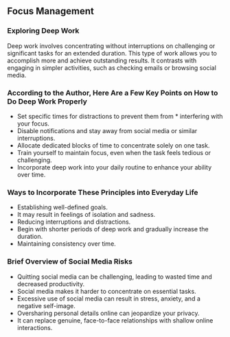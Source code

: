 ## Focus Management

### Exploring Deep Work

Deep work involves concentrating without interruptions on challenging or significant tasks for an extended duration. This type of work allows you to accomplish more and achieve outstanding results. It contrasts with engaging in simpler activities, such as checking emails or browsing social media.

### According to the Author, Here Are a Few Key Points on How to Do Deep Work Properly

* Set specific times for distractions to prevent them from * interfering with your focus.
* Disable notifications and stay away from social media or similar interruptions.
* Allocate dedicated blocks of time to concentrate solely on one task.
* Train yourself to maintain focus, even when the task feels tedious or challenging.
* Incorporate deep work into your daily routine to enhance your ability over time.

### Ways to Incorporate These Principles into Everyday Life

* Establishing well-defined goals.
* It may result in feelings of isolation and sadness.
* Reducing interruptions and distractions.
* Begin with shorter periods of deep work and gradually increase  the duration.
* Maintaining consistency over time.

### Brief Overview of Social Media Risks

* Quitting social media can be challenging, leading to wasted time and decreased productivity.
* Social media makes it harder to concentrate on essential tasks.
* Excessive use of social media can result in stress, anxiety, and a negative self-image.
* Oversharing personal details online can jeopardize your privacy.
* It can replace genuine, face-to-face relationships with shallow online interactions.